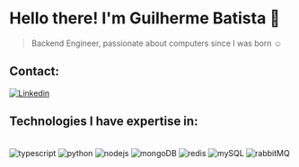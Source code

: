 # Hello there! I'm Guilherme Batista 👋

> Backend Engineer, passionate about computers since I was born ☺️
> 
## Contact:
[![Linkedin](https://img.shields.io/badge/LinkedIn-0077B5?style=for-the-badge&logo=linkedin&logoColor=white)](https://www.linkedin.com/in/guilhermetbatista/)

## Technologies I have expertise in:
<div style="display: inline_block"><br/>
  <img alt="typescript" align="center" src="https://img.shields.io/badge/TypeScript-007ACC?style=for-the-badge&logo=typescript&logoColor=white"/>
  <img alt="python" align="center" src="https://img.shields.io/badge/Python-14354C?style=for-the-badge&logo=python&logoColor=white"/>
  <img alt="nodejs" align="center" src="https://img.shields.io/badge/Node.js-43853D?style=for-the-badge&logo=node.js&logoColor=white"/>
  <img alt="mongoDB" align="center" src="https://img.shields.io/badge/MongoDB-4EA94B?style=for-the-badge&logo=mongodb&logoColor=white"/>
  <img alt="redis" align="center" src="https://img.shields.io/badge/redis-%23DD0031.svg?&style=for-the-badge&logo=redis&logoColor=white"/>
  <img alt="mySQL" align="center" src="https://img.shields.io/badge/MySQL-00000F?style=for-the-badge&logo=mysql&logoColor=white"/>
  <img alt="rabbitMQ" align="center" src="https://img.shields.io/badge/rabbitmq-%23FF6600.svg?&style=for-the-badge&logo=rabbitmq&logoColor=white"/>
</div>
<!--
**guidiamond/guidiamond** is a ✨ _special_ ✨ repository because its `README.md` (this file) appears on your GitHub profile.
![Top Langs](https://github-readme-stats.vercel.app/api/top-langs/?username=guidiamond)

Here are some ideas to get you started:

- 🔭 I’m currently working on ...
- 🌱 I’m currently learning ...
- 👯 I’m looking to collaborate on ...
- 🤔 I’m looking for help with ...
- 💬 Ask me about ...
- 📫 How to reach me: ...
- 😄 Pronouns: ...
- ⚡ Fun fact: ...
-->
